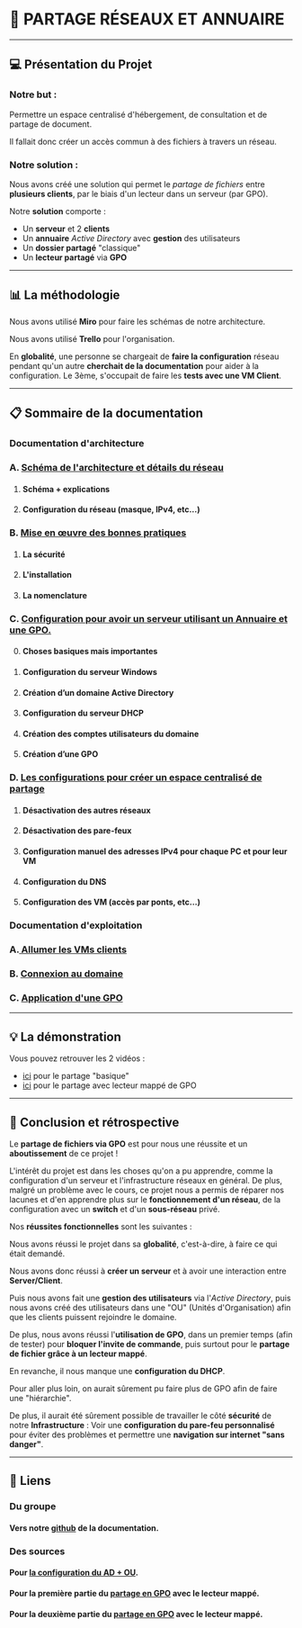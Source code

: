 # :file_folder: PARTAGE RÉSEAUX ET ANNUAIRE

--- 
## :computer: Présentation du Projet

### Notre but : 
Permettre un espace centralisé d'hébergement, de consultation et de partage de document.

Il fallait donc créer un accès commun à des fichiers à travers un réseau.

### Notre solution : 
Nous avons créé une solution qui permet le *partage de fichiers* entre **plusieurs clients**, par le biais d'un lecteur dans un serveur (par GPO).

Notre **solution** comporte :
- Un **serveur** et 2 **clients**
- Un **annuaire** *Active Directory* avec **gestion** des utilisateurs
- Un **dossier partagé** "classique"
- Un **lecteur partagé** via **GPO**

---

## :bar_chart: La méthodologie

Nous avons utilisé **Miro** pour faire les schémas de notre architecture.

Nous avons utilisé **Trello** pour l'organisation.

En **globalité**, une personne se chargeait de **faire la configuration** réseau pendant qu'un autre **cherchait de la documentation** pour aider à la configuration. Le 3ème, s'occupait de faire les **tests avec une VM Client**.

---

## :clipboard: Sommaire de la documentation

### **Documentation d'architecture**

### A. [Schéma de l'architecture et détails du réseau](doc-architecture.md#a---sch%C3%A9ma-de-larchitecture-et-d%C3%A9tails-du-r%C3%A9seau)

1. #### Schéma + explications

2. #### Configuration du réseau (masque, IPv4, etc...)

### B. [Mise en œuvre des bonnes pratiques](doc-architecture.md#b---mise-en-%C5%93uvre-des-bonnes-pratiques)

1. #### La sécurité

2. #### L'installation

3. #### La nomenclature


### C. [Configuration pour avoir un serveur utilisant un Annuaire et une GPO.](doc-architecture.md#c---configuration-pour-avoir-un-serveur-utilisant-un-annuaire-et-une-gpo)

0. #### Choses basiques mais importantes

1. #### Configuration du serveur Windows

2. #### Création d’un domaine Active Directory

3. #### Configuration du serveur DHCP

4. #### Création des comptes utilisateurs du domaine

5. #### Création d’une GPO

### D. [Les configurations pour créer un espace centralisé de partage](doc-architecture.md#d---les-configurations-pour-cr%C3%A9er-un-espace-centralis%C3%A9-de-partage-les-choses-%C3%A0-faire-avant-de-rejoindre-le-domaine)

1. #### Désactivation des autres réseaux

2. #### Désactivation des pare-feux

3. #### Configuration manuel des adresses IPv4 pour chaque PC et pour leur VM

4. #### Configuration du DNS

5. #### Configuration des VM (accès par ponts, etc…)


### Documentation d'exploitation

### A.[ Allumer les VMs clients](doc-exploitation.md#a-allumer-les-vms-clients)

### B. [Connexion au domaine](doc-exploitation.md#b---connexion-au-domaine)

### C. [Application d'une GPO](doc-exploitation.md#c---application-dune-gpo)

---

## :bulb: La démonstration

Vous pouvez retrouver les 2 vidéos : 
- [ici](resources/videos/Infra_1.mp4) pour le partage "basique"
- [ici](resources/videos/Infra_2.mp4) pour le partage avec lecteur mappé de GPO

--- 
## :triangular_flag_on_post: Conclusion et rétrospective



Le **partage de fichiers via GPO** est pour nous une réussite et un **aboutissement** de ce projet !

L'intérêt du projet est dans les choses qu'on a pu apprendre, comme la configuration d'un serveur et l'infrastructure réseaux en général. De plus, malgré un problème avec le cours, ce projet nous a permis de réparer nos lacunes et d'en apprendre plus sur le **fonctionnement d'un réseau**, de la configuration avec un **switch** et d'un **sous-réseau** privé.

Nos **réussites fonctionnelles** sont les suivantes :

Nous avons réussi le projet dans sa **globalité**, c'est-à-dire, à faire ce qui était demandé.

Nous avons donc réussi à **créer un serveur** et à avoir une interaction entre **Server/Client**.

Puis nous avons fait une **gestion des utilisateurs** via l'*Active Directory*, puis nous avons créé des utilisateurs dans une "OU" (Unités d'Organisation) afin que les clients puissent rejoindre le domaine.

De plus, nous avons réussi l'**utilisation de GPO**, dans un premier temps (afin de tester) pour **bloquer l'invite de commande**, puis surtout pour le **partage de fichier grâce à un lecteur mappé**.

En revanche, il nous manque une **configuration du DHCP**.

Pour aller plus loin, on aurait sûrement pu faire plus de GPO afin de faire une "hiérarchie".

De plus, il aurait été sûrement possible de travailler le côté **sécurité** de notre **Infrastructure** : Voir une **configuration du pare-feu personnalisé** pour éviter des problèmes et permettre une **navigation sur internet "sans danger"**.

---

## :link: Liens

### Du groupe

#### Vers notre [github](https://github.com/Matteo-Grellier/Projet_Infrastructure) de la documentation.

### Des sources

#### Pour [la configuration du AD + OU](https://www.windows8facile.fr/ws2016-creer-domaine-active-directory-dns-dhcp/).

#### Pour la première partie du [partage en GPO](https://www.pc2s.fr/dossier-partage-commun-aux-utilisateurs-dun-service-sur-serveur-ad/) avec le lecteur mappé.

#### Pour la deuxième partie du [partage en GPO](https://www.pc2s.fr/gpo-monter-un-lecteur-reseau-mappage/) avec le lecteur mappé.







